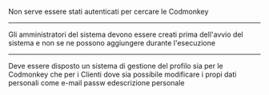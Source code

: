 Non serve essere stati autenticati per cercare le Codmonkey
___
Gli amministratori del sistema devono essere creati prima dell'avvio del sistema e non se ne possono aggiungere durante l'esecuzione
____
Deve essere disposto un sistema di gestione del profilo sia per le Codmonkey che per i Clienti dove sia possibile modificare i propi dati personali come e-mail passw edescrizione personale